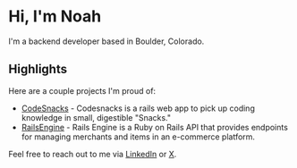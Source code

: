 # Hi, I'm Noah

I'm a backend developer based in Boulder, Colorado. 

## Highlights

Here are a couple projects I'm proud of:

- [CodeSnacks](https://github.com/CodingOnTheJohn) - Codesnacks is a rails web app to pick up coding knowledge in small, digestible "Snacks." 
- [RailsEngine](https://github.com/noahdurbin/rails_engine) - Rails Engine is a Ruby on Rails API that provides endpoints for managing merchants and items in an e-commerce platform.

Feel free to reach out to me via [LinkedIn](https://www.linkedin.com/in/noahdurbin/) or [X](https://www.x.com/durbinnoah).

